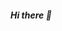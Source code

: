 ##### Hi there 👋

<!--
**tommytomte/tommytomte** is a ✨ _special_ ✨ repository because its `README.md` (this file) appears on your GitHub profile.

## Featured

- [LinkedIn](https://www.linkedin.com/in/tomasz-glaszewski-33122011a/) 


## About Me

Hi, I'm Tomasz, and I'm passionate about exploring entrepreneurial opportunities in the software development industry. With my skills in programming, problem-solving, and knowledge of agile methodologies, I envision starting my own software development agency or consultancy. My goal is to provide tailored services to companies seeking software solutions, building a strong client base from diverse industries. I strive to deliver high-quality software solutions that exceed client expectations and foster long-term partnerships. 

## Projects

Flexible Resourcing Solution:

- Reviewed existing developments and identified performance issues.
- Proposed a shift from a monolithic to a modular application design for improved performance and control.
- Implemented data type conversion techniques for compatibility.
- Resulted in improved control, enhanced project management, and facilitated system control and maintenance.

Product Defect Tracking System (Fault Tracker):

- Developed a system to record and track quality non-conformities.
- Captured photographs of identified problems and assigned them to relevant owners.
- Developed a user-friendly interface and incorporated user feedback.
- Enhanced customer satisfaction, improved process efficiency, and provided comprehensive guidance for management.

Zone Reallocation Requests:

- Developed a Production Visualization System for the reallocation of fault occurrences.
- Used Power BI, SharePoint, and Power Automate for data visualization, database management, and automation.
- Established an automated approval loop and email notifications.
- Streamlined workflow, ensured accurate problem resolution, and improved production performance tracking.

Uptime App and Uptime Report:

- Created a digital process to record production downtime and visualize KPIs.
- Developed a visualization report for senior management review.
- Incorporated additional features based on evolving requirements.
- Improved communication, prompt issue resolution, and heightened awareness of production performance.

## Skills

Digital Transformation: Experience in driving digital transformation initiatives within an organization, leveraging innovative digital technologies and tools.
Low-Code Development Platforms: Proficiency in utilizing low-code development platforms like PowerApps to design and develop digital applications and solutions.
Data Visualization: Ability to create effective data visualizations and reports using tools like Power BI, enabling stakeholders to gain insights and make informed decisions.

Database Management: Experience in working with databases, including SharePoint and Dataverse, to establish data structures, ensure compatibility, and facilitate efficient data management.

Process Automation: Knowledge and expertise in automating processes using tools such as Power Automate, streamlining workflows, and improving efficiency.

Project Management: Skills in managing the entire lifecycle of projects, including gathering requirements, prioritizing tasks, tracking progress, and conducting regular reviews with stakeholders.

System Design and Development: Proficiency in designing user interfaces, conceptualizing processes, and developing digital systems and applications that meet specific business needs.

Training and Documentation: Ability to create comprehensive training materials, conduct training sessions, and prepare documentation to ensure users clearly understand system functionality and process flow.

Communication and Stakeholder Engagement: Strong communication and interpersonal skills, including the ability to effectively communicate system requirements, engage stakeholders, and facilitate collaboration.

Quality Management: Experience in implementing quality management systems and processes, including adherence to health and safety standards, risk mitigation, and continuous improvement.

Problem-solving and Analytical Thinking: Demonstrated ability to identify and address issues, conduct root cause analysis, and apply problem-solving techniques to drive improvements in production operations.

Industry 4.0 and Manufacturing Knowledge: Familiarity with Industry 4.0 principles, digital manufacturing, and additive manufacturing technologies, showcasing a commitment to staying updated with industry advancements.

Professionalism and Leadership: Strong professional mindset, emphasizing rational decision-making, adherence to standards, and fostering a collaborative and high-performing team environment.

Continuous Learning and Development: Commitment to ongoing personal and professional development, as evident from pursuing additional certifications, participating in training programs, and planning for further education.

## Contact

- Email: tglaszewski@gmail.com
- LinkedIn: [linkedin.com/in/tomasz-glaszewski-33122011a](https://www.linkedin.com/in/tomasz-glaszewski-33122011a/)
